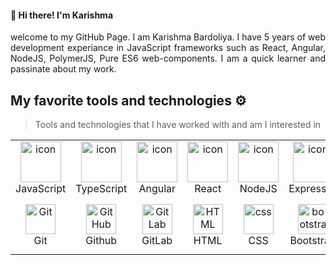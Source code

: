 <h4>👋 Hi there! I'm Karishma</h4>
  
<p align="justify"> 
welcome to my GitHub Page. I am Karishma Bardoliya. I have 5 years of web development experiance in JavaScript frameworks such as React, Angular, NodeJS, PolymerJS, Pure ES6 web-components. I am a quick learner and passinate about my work.
</p>

## My favorite tools and technologies ⚙️ 

> Tools and technologies that I have worked with and am I interested in
<table>
  <tr>
    <td align="center" width="96">
        <img src="https://user-images.githubusercontent.com/25181517/117447155-6a868a00-af3d-11eb-9cfe-245df15c9f3f.png" alt="icon" width="65" height="65" />
      <br>JavaScript
    </td>
    <td align="center" width="96">
      <a href="#macropower-tech">
        <img src="https://user-images.githubusercontent.com/25181517/183890598-19a0ac2d-e88a-4005-a8df-1ee36782fde1.png" alt="icon" width="65" height="65" />
      </a>
      <br>TypeScript
    </td>
    <td align="center" width="96">
        <img src="https://user-images.githubusercontent.com/25181517/183890595-779a7e64-3f43-4634-bad2-eceef4e80268.png" alt="icon" width="65" height="65" />
      <br> Angular
    </td>
    <td align="center" width="96">
        <img src="https://user-images.githubusercontent.com/25181517/183897015-94a058a6-b86e-4e42-a37f-bf92061753e5.png" alt="icon" width="65" height="65" />
      <br> React
    </td>
    <td align="center" width="96">
        <img src="https://user-images.githubusercontent.com/25181517/183568594-85e280a7-0d7e-4d1a-9028-c8c2209e073c.png" alt="icon" width="65" height="65" />
      <br> NodeJS
    </td>
    <td align="center" width="96">
        <img src="https://user-images.githubusercontent.com/25181517/183859966-a3462d8d-1bc7-4880-b353-e2cbed900ed6.png" alt="icon" width="65" height="65" />
      <br> ExpressJs
    </td>
    <td align="center" width="96">
        <img src="https://user-images.githubusercontent.com/25181517/187896150-cc1dcb12-d490-445c-8e4d-1275cd2388d6.png" alt="icon" width="65" height="65" />
      <br> Redux
    </td>
    <td align="center" width="96">
        <img src="https://user-images.githubusercontent.com/25181517/121401671-49102800-c959-11eb-9f6f-74d49a5e1774.png" alt="icon" width="65" height="65" />
      <br> Npm
    </td>
  </tr>
  <tr>
    <td align="center" width="96"> 
        <img src="https://user-images.githubusercontent.com/25181517/192108372-f71d70ac-7ae6-4c0d-8395-51d8870c2ef0.png" width="48" height="48" alt="Git" />
      <br>Git
    </td>
    <td align="center" width="96">
        <img src="https://user-images.githubusercontent.com/25181517/192108374-8da61ba1-99ec-41d7-80b8-fb2f7c0a4948.png" width="48" height="48" alt="GitHub" />
      <br>Github
    </td>
    <td align="center"  width="96">
        <img src="https://user-images.githubusercontent.com/25181517/192108376-c675d39b-90f6-4073-bde6-5a9291644657.png" width="48" height="48" alt="GitLab" />
      <br>GitLab
    </td>
    <td align="center"  width="96">
        <img src="https://skillicons.dev/icons?i=html" width="48" height="48" alt="HTML" />
      <br>HTML
    </td>
    <td align="center" width="96">
        <img src="https://skillicons.dev/icons?i=css" width="48" height="48" alt="css" />
      <br>CSS
    </td>
    <td align="center"  width="96">
        <img src="https://skillicons.dev/icons?i=bootstrap" width="48" height="48" alt="bootstrap" />
      <br>Bootstrap
    </td>
    <td align="center" width="96">
        <img src="https://skillicons.dev/icons?i=tailwind" width="48" height="48" alt="tailwind" />
      <br>Tailwind
    </td>
        <td align="center" width="96">
        <img src="https://user-images.githubusercontent.com/25181517/192158956-48192682-23d5-4bfc-9dfb-6511ade346bc.png" alt="icon" width="65" height="65" />
      <br> SaSS
    </td>
    <td align="center" width="96">
        <img src="https://skillicons.dev/icons?i=mysql" width="48" height="48" alt="mysql" />
      <br>MySQL
    </td>
    <td align="center" width="96">
        <img src="https://skillicons.dev/icons?i=jquery" width="48" height="48" alt="jquery" />
      <br>JQuery
    </td>
  </tr>
</table>

